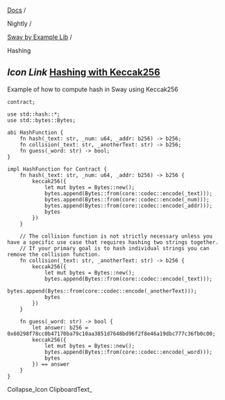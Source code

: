 [Docs](https://docs.fuel.network/) /

Nightly  /

[Sway by Example Lib](https://docs.fuel.network/docs/nightly/sway-by-example-lib/) /

Hashing

## _Icon Link_ [Hashing with Keccak256](https://docs.fuel.network/docs/nightly/sway-by-example-lib/hashing/\#hashing-with-keccak256)

Example of how to compute hash in Sway using Keccak256

```fuel_Box fuel_Box-idXKMmm-css
contract;

use std::hash::*;
use std::bytes::Bytes;

abi HashFunction {
    fn hash(_text: str, _num: u64, _addr: b256) -> b256;
    fn collision(_text: str, _anotherText: str) -> b256;
    fn guess(_word: str) -> bool;
}

impl HashFunction for Contract {
    fn hash(_text: str, _num: u64, _addr: b256) -> b256 {
        keccak256({
            let mut bytes = Bytes::new();
            bytes.append(Bytes::from(core::codec::encode(_text)));
            bytes.append(Bytes::from(core::codec::encode(_num)));
            bytes.append(Bytes::from(core::codec::encode(_addr)));
            bytes
        })
    }

    // The collision function is not strictly necessary unless you have a specific use case that requires hashing two strings together.
    // If your primary goal is to hash individual strings you can remove the collision function.
    fn collision(_text: str, _anotherText: str) -> b256 {
        keccak256({
            let mut bytes = Bytes::new();
            bytes.append(Bytes::from(core::codec::encode(_text)));
            bytes.append(Bytes::from(core::codec::encode(_anotherText)));
            bytes
        })
    }

    fn guess(_word: str) -> bool {
        let answer: b256 = 0x60298f78cc0b47170ba79c10aa3851d7648bd96f2f8e46a19dbc777c36fb0c00;
        keccak256({
            let mut bytes = Bytes::new();
            bytes.append(Bytes::from(core::codec::encode(_word)));
            bytes
        }) == answer
    }
}

```

Collapse_Icon ClipboardText_